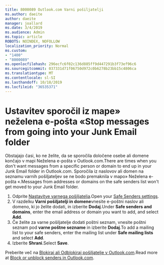 ```yaml
---
title: 8000089 Outlook.com Varni pošiljatelji
ms.author: daeite
author: daeite
manager: joallard
ms.date: 3/4/2019
ms.audience: Admin
ms.topic: article
ROBOTS: NOINDEX, NOFOLLOW
localization_priority: Normal
ms.custom:
- "1400"
- "8000089"
ms.openlocfilehash: 296ecfc6f02c136d885ff9d447291b3f73ef96c6
ms.sourcegitcommit: 037331d71f06750d972c0b6278b23bb15c4806ca
ms.translationtype: MT
ms.contentlocale: sl-SI
ms.lasthandoff: 10/18/2019
ms.locfileid: "36535371"
---
```

# <a name="stop-messages-from-going-into-your-junk-email-folder"></a><span data-ttu-id="34c72-102">Ustavitev sporočil iz mape» neželena e-pošta «</span><span class="sxs-lookup"><span data-stu-id="34c72-102">Stop messages from going into your Junk Email folder</span></span>

<span data-ttu-id="34c72-103">Obstajajo časi, ko ne želite, da se sporočila določene osebe ali domene končajo v mapi Neželena e-pošta v Outlook.com.</span><span class="sxs-lookup"><span data-stu-id="34c72-103">There are times when you don't want messages from a specific person or domain to end up in your Junk Email folder in Outlook.com.</span></span> <span data-ttu-id="34c72-104">Sporočila iz naslovov ali domen na seznamu varnih pošiljateljev se ne bodo premaknila v mapo» Neželena e-pošta «.</span><span class="sxs-lookup"><span data-stu-id="34c72-104">Messages from addresses or domains on the safe senders list won't get moved to your Junk Email folder.</span></span>

1. <span data-ttu-id="34c72-105">Odprite [Nastavitve varnega pošiljatelja](https://go.microsoft.com/fwlink/?linkid=2035804).</span><span class="sxs-lookup"><span data-stu-id="34c72-105">Open your [Safe Senders settings](https://go.microsoft.com/fwlink/?linkid=2035804).</span></span>
2. <span data-ttu-id="34c72-106">V razdelku **Varni pošiljatelji in domene**vnesite e-poštni naslov ali domeno, ki jo želite dodati, in izberite **Dodaj**.</span><span class="sxs-lookup"><span data-stu-id="34c72-106">Under **Safe senders and domains**, enter the email address or domain you want to add, and select **Add**.</span></span>
3. <span data-ttu-id="34c72-107">Če želite za varne pošiljatelje dodati poštni seznam, vnesite poštni seznam pod **varne poštne sezname** in izberite **Dodaj**.</span><span class="sxs-lookup"><span data-stu-id="34c72-107">To add a mailing list to your safe senders, enter the mailing list under **Safe mailing lists** and select **Add**.</span></span>
4. <span data-ttu-id="34c72-108">Izberite **Shrani**.</span><span class="sxs-lookup"><span data-stu-id="34c72-108">Select **Save**.</span></span>

<span data-ttu-id="34c72-109">Preberite več na [Blokiraj ali Odblokiraj pošiljatelje v Outlook.com](https://support.office.com/article/afba1c94-77bb-4f50-8b85-057cf52f4d5e?wt.mc_id=Office_Outlook_com_Alchemy).</span><span class="sxs-lookup"><span data-stu-id="34c72-109">Read more at [Block or unblock senders in Outlook.com](https://support.office.com/article/afba1c94-77bb-4f50-8b85-057cf52f4d5e?wt.mc_id=Office_Outlook_com_Alchemy).</span></span>